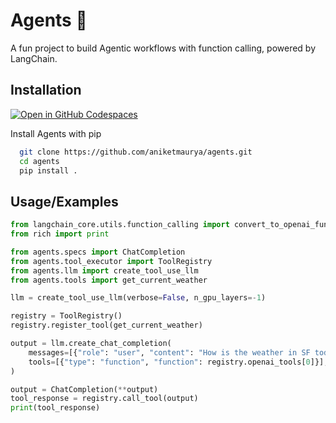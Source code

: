 # Agents 🤖

<!-- A brief description of what this project does and who it's for -->
A fun project to build Agentic workflows with function calling, powered by LangChain.


## Installation
[![Open in GitHub Codespaces](https://github.com/codespaces/badge.svg)](https://codespaces.new/aniketmaurya/python-project-template?template=false)

Install Agents with pip

```bash
  git clone https://github.com/aniketmaurya/agents.git
  cd agents
  pip install .
```

## Usage/Examples

```python
from langchain_core.utils.function_calling import convert_to_openai_function
from rich import print

from agents.specs import ChatCompletion
from agents.tool_executor import ToolRegistry
from agents.llm import create_tool_use_llm
from agents.tools import get_current_weather

llm = create_tool_use_llm(verbose=False, n_gpu_layers=-1)

registry = ToolRegistry()
registry.register_tool(get_current_weather)

output = llm.create_chat_completion(
    messages=[{"role": "user", "content": "How is the weather in SF today?"}],
    tools=[{"type": "function", "function": registry.openai_tools[0]}],
)

output = ChatCompletion(**output)
tool_response = registry.call_tool(output)
print(tool_response)
```


<!-- ## Demo

Insert gif or link to demo -->


<!-- ## FAQ

#### Question 1

Answer 1

#### Question 2

Answer 2 -->
